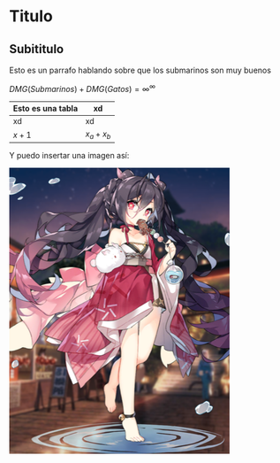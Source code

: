 # Titulo
## Subititulo

Esto es un parrafo hablando sobre que los submarinos son muy buenos


$DMG(Submarinos) + DMG(Gatos) = \infty^\infty$

Esto es una tabla  | xd
------------------ | --
xd                 | xd
$x+1$              | $x_a + x_b$

Y puedo insertar una imagen así:

![](img.png)
